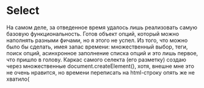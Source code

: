 # Select
На самом деле, за отведенное время удалось лишь реализовать самую базовую функциональность. Готов объект опций, который можно наполнять разными фичами, но я этого не успел. Из того, что можно было бы сделать, имея запас времени: множественный выбор, теги, поиск опций, асинхронное заполнение списка опций и это лишь первое, что пришло в голову. Каркас самого селекта (его разметку) создаю через множественные document.createElement(), хотя, внешне мне это не очень нравится, но времени переписать на html-строку опять же не хватило(
